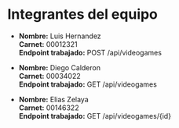 # Integrantes del equipo

- **Nombre:** Luis Hernandez  
  **Carnet:** 00012321  
  **Endpoint trabajado:** POST /api/videogames

- **Nombre:** Diego Calderon  
  **Carnet:** 00034022  
  **Endpoint trabajado:** GET /api/videogames

- **Nombre:** Elias Zelaya  
  **Carnet:** 00146322  
  **Endpoint trabajado:** GET /api/videogames/{id}
